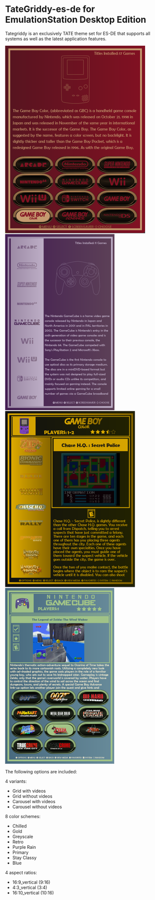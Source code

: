 # TateGriddy-es-de for EmulationStation Desktop Edition

Tategriddy is an exclusively TATE theme set for ES-DE that supports all systems as well as the latest application features.

![systems](sys.png)
![systemscar](sysc.png)
![games](game.png)
![gamestext](gamet.png)

The following options are included:

4 variants:

- Grid with videos
- Grid without videos
- Carousel with videos
- Carousel without videos

8 color schemes:

- Chilled
- Gold
- Greyscale
- Retro
- Purple Rain
- Primary
- Stay Classy
- Blue


4 aspect ratios:

- 16:9_vertical (9:16)
- 4:3_vertical (3:4)
- 16:10_vertical (10:16)




